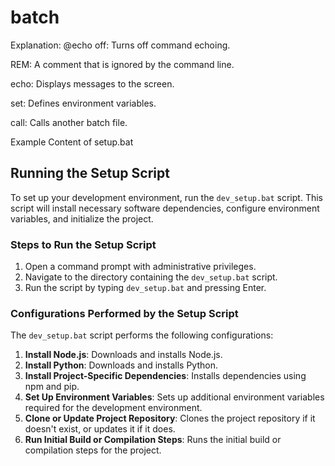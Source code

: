 # batch
Explanation:
@echo off: Turns off command echoing.

REM: A comment that is ignored by the command line.

echo: Displays messages to the screen.

set: Defines environment variables.

call: Calls another batch file.

Example Content of setup.bat

## Running the Setup Script

To set up your development environment, run the `dev_setup.bat` script. This script will install necessary software dependencies, configure environment variables, and initialize the project.

### Steps to Run the Setup Script

1. Open a command prompt with administrative privileges.
2. Navigate to the directory containing the `dev_setup.bat` script.
3. Run the script by typing `dev_setup.bat` and pressing Enter.

### Configurations Performed by the Setup Script

The `dev_setup.bat` script performs the following configurations:

1. **Install Node.js**: Downloads and installs Node.js.
2. **Install Python**: Downloads and installs Python.
3. **Install Project-Specific Dependencies**: Installs dependencies using npm and pip.
4. **Set Up Environment Variables**: Sets up additional environment variables required for the development environment.
5. **Clone or Update Project Repository**: Clones the project repository if it doesn't exist, or updates it if it does.
6. **Run Initial Build or Compilation Steps**: Runs the initial build or compilation steps for the project.
